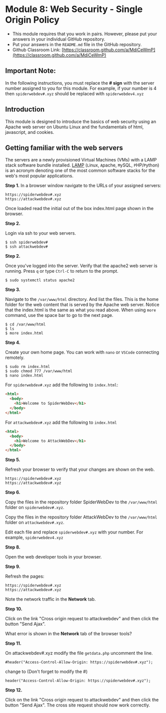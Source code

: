 # Module 8: Web Security - Single Origin Policy

* This module requires that you work in pairs. However, please put your answers in your individual GitHub repository.
* Put your answers in the `README.md` file in the GitHub repository.
* Github Classroom Link: [https://classroom.github.com/a/MdiCeWmP](https://classroom.github.com/a/MdiCeWmP)


## Important Note:

In the following instructions, you must replace the __# sign__ with the server number assigned to you for this module. For example, if your number is 4 then `spiderwebdev#.xyz` should be replaced with `spiderwebdev4.xyz`


## Introduction

This module is designed to introduce the basics of web security using an Apache web server on Ubuntu Linux and the fundamentals of html, javascript, and cookies. 

## Getting familiar with the web servers

The servers are a newly provisioned Virtual Machines (VMs) with a LAMP stack software bundle installed. [LAMP](https://en.wikipedia.org/wiki/LAMP_(software_bundle)) (`L`inux, `A`pache, `M`ySQL, `P`HP/`P`ython) is an acronym denoting one of the most common software stacks for the web's most popular applications. 

__Step 1.__ In a browser window navigate to the URLs of your assigned servers:

```
https://spiderwebdev#.xyz
https://attackwebdev#.xyz
```

Once loaded read the initial out of the box index.html page shown in the browser.

__Step 2.__ 

Login via ssh to your web servers.

```SHELL
$ ssh spiderwebdev#
$ ssh attackwebdev#
```

__Step 2.__

Once you've logged into the server. Verify that the apache2 web server is running. Press `q` or type `Ctrl-C` to return to the prompt.

```SHELL
$ sudo systemctl status apache2
```

__Step 3.__

Navigate to the `/var/www/html` directory. And list the files. This is the home folder for the web content that is served by the Apache web server. Notice that the index.html is the same as what you read above. When using `more` command, use the space bar to go to the next page.

```SHELL
$ cd /var/www/html
$ ls
$ more index.html
```

__Step 4.__

Create your own home page. You can work with `nano` or `VSCode` connecting remotely. 

```SHELL
$ sudo rm index.html
$ sudo chmod 777 /var/www/html
$ nano index.html
```

For `spiderwebdev#.xyz` add the following to `index.html`:

```HTML
<html>
  <body>
    <h1>Welcome to SpiderWebDev</h1>
  </body>
</html>
```

For `attackwebdev#.xyz` add the following to `index.html`

```HTML
<html>
  <body>
    <h1>Welcome to AttackWebDev</h1>
  </body>
</html>
```

__Step 5.__

Refresh your browser to verify that your changes are shown on the web.

```
https://spiderwebdev#.xyz
https://attackwebdev#.xyz
```

__Step 6.__

Copy the files in the repository folder SpiderWebDev to the `/var/www/html` folder on `spiderwebdev#.xyz`.

Copy the files in the repository folder AttackWebDev to the `/var/www/html` folder on `attackwebdev#.xyz`.

Edit each file and replace `spiderwebdev#.xyz` with your number. For example, `spiderwebdev4.xyz`

__Step 8.__

Open the web developer tools in your browser. 


__Step 9.__

Refresh the pages:

```
https://spiderwebdev#.xyz
https://attackwebdev#.xyz
```

Note the network traffic in the __Network__ tab.


__Step 10.__

Click on the link "Cross origin request to attackwebdev" and then click the button "Send Ajax". 

What error is shown in the __Network__ tab of the browser tools?

__Step 11.__

On attackwebdev#.xyz modify the file `getdata.php` uncomment the line.

```
#header("Access-Control-Allow-Origin: https://spiderwebdev#.xyz");
```
change to (Don't forget to modify the #)
```
header("Access-Control-Allow-Origin: https://spiderwebdev#.xyz");
```

__Step 12.__

Click on the link "Cross origin request to attackwebdev" and then click the button "Send Ajax". The cross site request should now work correctly.
























